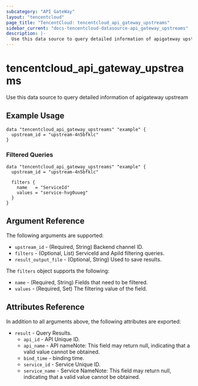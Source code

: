 ```yaml
---
subcategory: "API GateWay"
layout: "tencentcloud"
page_title: "TencentCloud: tencentcloud_api_gateway_upstreams"
sidebar_current: "docs-tencentcloud-datasource-api_gateway_upstreams"
description: |-
  Use this data source to query detailed information of apigateway upstream
---
```


# tencentcloud_api_gateway_upstreams

Use this data source to query detailed information of apigateway upstream

## Example Usage

```hcl
data "tencentcloud_api_gateway_upstreams" "example" {
  upstream_id = "upstream-4n5bfklc"
}
```

### Filtered Queries

```hcl
data "tencentcloud_api_gateway_upstreams" "example" {
  upstream_id = "upstream-4n5bfklc"

  filters {
    name   = "ServiceId"
    values = "service-hvg0uueg"
  }
}
```

## Argument Reference

The following arguments are supported:

* `upstream_id` - (Required, String) Backend channel ID.
* `filters` - (Optional, List) ServiceId and ApiId filtering queries.
* `result_output_file` - (Optional, String) Used to save results.

The `filters` object supports the following:

* `name` - (Required, String) Fields that need to be filtered.
* `values` - (Required, Set) The filtering value of the field.

## Attributes Reference

In addition to all arguments above, the following attributes are exported:

* `result` - Query Results.
  * `api_id` - API Unique ID.
  * `api_name` - API nameNote: This field may return null, indicating that a valid value cannot be obtained.
  * `bind_time` - binding time.
  * `service_id` - Service Unique ID.
  * `service_name` - Service NameNote: This field may return null, indicating that a valid value cannot be obtained.


